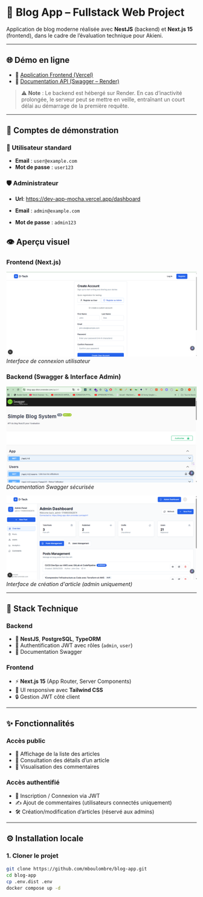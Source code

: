 # 📝 Blog App – Fullstack Web Project

Application de blog moderne réalisée avec **NestJS** (backend) et **Next.js 15** (frontend), dans le cadre de l’évaluation technique pour Akieni.

---

## 🌐 Démo en ligne

- 🔗 [Application Frontend (Vercel)](https://dev-app-mocha.vercel.app/) 
- 🔗 [Documentation API (Swagger – Render)](https://blog-app-dton.onrender.com/api/v1)

> ⚠️ **Note** : Le backend est hébergé sur Render. En cas d’inactivité prolongée, le serveur peut se mettre en veille, entraînant un court délai au démarrage de la première requête.

---
## 🧪 Comptes de démonstration

### 👤 Utilisateur standard

- **Email** : `user@example.com`  
- **Mot de passe** : `user123`

### 🛡️ Administrateur
- **Url**: https://dev-app-mocha.vercel.app/dashboard

- **Email** : `admin@example.com`  
- **Mot de passe** : `admin123`

## 👁️ Aperçu visuel

### Frontend (Next.js)

![Aperçu Login](./screenshots/frontend-login.png)
*Interface de connexion utilisateur*

### Backend (Swagger & Interface Admin)

![Swagger UI](./screenshots/swagger-docs.png)
*Documentation Swagger sécurisée*

![Interface Admin](./screenshots/admin.png)
*Interface de création d'article (admin uniquement)*

---

## 🧱 Stack Technique

### Backend
- 🚀 **NestJS**, **PostgreSQL**, **TypeORM**
- 🔐 Authentification JWT avec rôles (`admin`, `user`)
- 📘 Documentation Swagger

### Frontend
- ⚡ **Next.js 15** (App Router, Server Components)
- 🎨 UI responsive avec **Tailwind CSS**
- 🔒 Gestion JWT côté client

---

## ✨ Fonctionnalités

### Accès public
- 📰 Affichage de la liste des articles
- 📖 Consultation des détails d’un article
- 💬 Visualisation des commentaires

### Accès authentifié
- 🔐 Inscription / Connexion via JWT
- ✍️ Ajout de commentaires (utilisateurs connectés uniquement)
- 🛠️ Création/modification d’articles (réservé aux admins)

---

## ⚙️ Installation locale

### 1. Cloner le projet

```bash
git clone https://github.com/mboulombre/blog-app.git
cd blog-app
cp .env.dist .env
docker compose up -d
